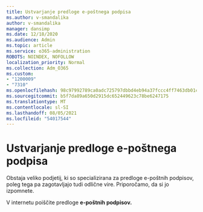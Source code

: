 ```yaml
---
title: Ustvarjanje predloge e-poštnega podpisa
ms.author: v-smandalika
author: v-smandalika
manager: dansimp
ms.date: 12/18/2020
ms.audience: Admin
ms.topic: article
ms.service: o365-administration
ROBOTS: NOINDEX, NOFOLLOW
localization_priority: Normal
ms.collection: Adm_O365
ms.custom:
- "1200009"
- "7310"
ms.openlocfilehash: 98c97992789ca0adc725797dbbd4eb94a37fccc4ff7463db01cf4f28e5106174
ms.sourcegitcommit: b5f7da89a650d2915dc652449623c78be6247175
ms.translationtype: MT
ms.contentlocale: sl-SI
ms.lasthandoff: 08/05/2021
ms.locfileid: "54017544"
---
```

# <a name="create-an-email-signature-template"></a>Ustvarjanje predloge e-poštnega podpisa

Obstaja veliko podjetij, ki so specializirana za predloge e-poštnih podpisov, poleg tega pa zagotavljajo tudi odlične vire. Priporočamo, da si jo izpomnete.

V internetu poiščite predloge **e-poštnih podpisov.**